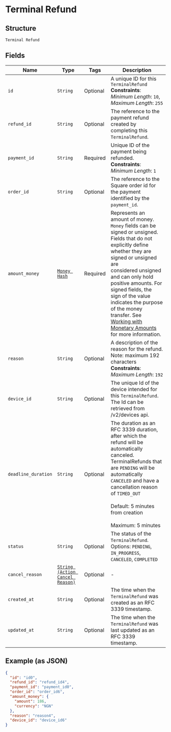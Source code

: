 
# Terminal Refund

## Structure

`Terminal Refund`

## Fields

| Name | Type | Tags | Description |
|  --- | --- | --- | --- |
| `id` | `String` | Optional | A unique ID for this `TerminalRefund`<br>**Constraints**: *Minimum Length*: `10`, *Maximum Length*: `255` |
| `refund_id` | `String` | Optional | The reference to the payment refund created by completing this `TerminalRefund`. |
| `payment_id` | `String` | Required | Unique ID of the payment being refunded.<br>**Constraints**: *Minimum Length*: `1` |
| `order_id` | `String` | Optional | The reference to the Square order id for the payment identified by the `payment_id`. |
| `amount_money` | [`Money Hash`](/doc/models/money.md) | Required | Represents an amount of money. `Money` fields can be signed or unsigned.<br>Fields that do not explicitly define whether they are signed or unsigned are<br>considered unsigned and can only hold positive amounts. For signed fields, the<br>sign of the value indicates the purpose of the money transfer. See<br>[Working with Monetary Amounts](https://developer.squareup.com/docs/build-basics/working-with-monetary-amounts)<br>for more information. |
| `reason` | `String` | Optional | A description of the reason for the refund.<br>Note: maximum 192 characters<br>**Constraints**: *Maximum Length*: `192` |
| `device_id` | `String` | Optional | The unique Id of the device intended for this `TerminalRefund`.<br>The Id can be retrieved from /v2/devices api. |
| `deadline_duration` | `String` | Optional | The duration as an RFC 3339 duration, after which the refund will be automatically canceled.<br>TerminalRefunds that are `PENDING` will be automatically `CANCELED` and have a cancellation reason<br>of `TIMED_OUT`<br><br>Default: 5 minutes from creation<br><br>Maximum: 5 minutes |
| `status` | `String` | Optional | The status of the `TerminalRefund`.<br>Options: `PENDING`, `IN_PROGRESS`, `CANCELED`, `COMPLETED` |
| `cancel_reason` | [`String (Action Cancel Reason)`](/doc/models/action-cancel-reason.md) | Optional | - |
| `created_at` | `String` | Optional | The time when the `TerminalRefund` was created as an RFC 3339 timestamp. |
| `updated_at` | `String` | Optional | The time when the `TerminalRefund` was last updated as an RFC 3339 timestamp. |

## Example (as JSON)

```json
{
  "id": "id0",
  "refund_id": "refund_id4",
  "payment_id": "payment_id0",
  "order_id": "order_id6",
  "amount_money": {
    "amount": 186,
    "currency": "NGN"
  },
  "reason": "reason4",
  "device_id": "device_id6"
}
```

